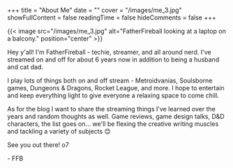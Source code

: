 +++
title = "About Me"
date = ""
cover = "/images/me_3.jpg"
showFullContent = false
readingTime = false
hideComments = false
+++

{{< image src="/images/me_3.jpg" alt="FatherFireball looking at a laptop on a balcony." position="center" >}}

Hey y'all! I'm FatherFireball - techie, streamer, and all around nerd. I've streamed on and off for about 6 years now in addition to being a husband and cat dad. 

I play lots of things both on and off stream - Metroidvanias, Soulsborne games, Dungeons & Dragons, Rocket League, and more. I hope to entertain and keep everything light to give everyone a relaxing space to come chill.

As for the blog I want to share the streaming things I've learned over the years and random thoughts as well. Game reviews, game design talks, D&D characters, the list goes on... we'll be flexing the creative writing muscles and tackling a variety of subjects 😊

See you out there! o7

\- FFB